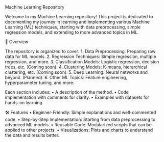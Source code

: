 Machine Learning Repository

Welcome to my Machine Learning repository! This project is dedicated to documenting my journey in learning and implementing various Machine Learning (ML) techniques, starting with data preprocessing, simple regression models, and extending to more advanced topics in ML.

📖 Overview

The repository is organized to cover:
	1.	Data Preprocessing: Preparing raw data for ML models.
	2.	Regression Techniques: Simple regression, multiple regression, and more.
	3.	Classification Models: Logistic regression, decision trees, etc. (Coming soon).
	4.	Clustering Models: K-means, hierarchical clustering, etc. (Coming soon).
	5.	Deep Learning: Neural networks and beyond. (Planned).
	6.	Other ML Topics: Feature engineering, hyperparameter tuning, and more.

Each section includes:
	•	A description of the method.
	•	Code implementation with comments for clarity.
	•	Examples with datasets for hands-on learning.

🛠 Features
	•	Beginner-Friendly: Simple explanations and well-commented code.
	•	Step-by-Step Implementation: Starting from data preprocessing to advanced ML models.
	•	Reusable Code: Modularized scripts that can be applied to other projects.
	•	Visualizations: Plots and charts to understand the data and results better.
